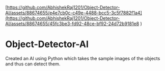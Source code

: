 [https://github.com/AbhishekRaj1201/Object-Detector-AI/assets/88674655/e4e7cb0c-c49e-4488-bcc5-3c5f7882f1a4](https://github.com/AbhishekRaj1201/Object-Detector-AI/assets/88674655/45fc3be3-fd92-48ce-bf92-24d72b9181e8
)
# Object-Detector-AI
Created an AI using Python which takes the sample images of the objects and thus can detect them.
